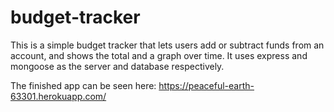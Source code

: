 # budget-tracker

This is a simple budget tracker that lets users add or subtract funds from an account, and shows the total and a graph over time. It uses express and mongoose as the server and database respectively. 

The finished app can be seen here: https://peaceful-earth-63301.herokuapp.com/
